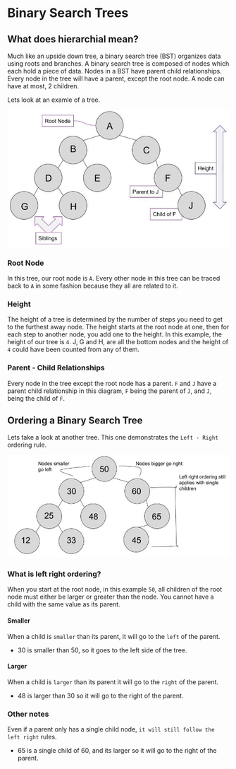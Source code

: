 # Binary Search Trees

## What does hierarchial mean?

Much like an upside down tree, a binary search tree (BST) organizes data using roots and branches. A binary search tree is composed of nodes which each hold a piece of data. Nodes in a BST have parent child relationships. Every node in the tree will have a parent, except the root node. A node can have at most, 2 children.

Lets look at an examle of a tree.

![Tree Overview](tree_overview.jpg)

### Root Node

In this tree, our root node is `A`. Every other node in this tree can be traced back to `A` in some fashion because they all are related to it.

### Height

The height of a tree is determined by the number of steps you need to get to the furthest away node. The height starts at the root node at one, then for each step to another node, you add one to the height. In this example, the height of our tree is `4`. J, G and H, are all the bottom nodes and the height of `4` could have been counted from any of them.

### Parent - Child Relationships

Every node in the tree except the root node has a parent. `F` and `J` have a parent child relationship in this diagram, `F` being the parent of `J`, and `J`, being the child of `F`.

## Ordering a Binary Search Tree

Lets take a look at another tree. This one demonstrates the `Left - Right` ordering rule.

![Tree Ordering](tree_ordering.jpg)

### What is left right ordering?

When you start at the root node, in this example `50`, all children of the root node must either be larger or greater than the node. You cannot have a child with the same value as its parent.

#### Smaller

When a child is `smaller` than its parent, it will go to the `left` of the parent.

* 30 is smaller than 50, so it goes to the left side of the tree.

#### Larger

When a child is `larger` than its parent it will go to the `right` of  the parent.

* 48 is larger than 30 so it will go to the right of the parent.

### Other notes

Even if a parent only has a single child node, `it will still follow the left right` rules.

* 65 is a single child of 60, and its larger so it will go to the right of the parent.
